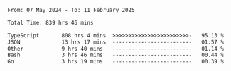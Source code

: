 
<!--START_SECTION:waka-->

```txt
From: 07 May 2024 - To: 11 February 2025

Total Time: 839 hrs 46 mins

TypeScript       808 hrs 4 mins  >>>>>>>>>>>>>>>>>>>>>>>>-   95.13 %
JSON             13 hrs 17 mins  -------------------------   01.57 %
Other            9 hrs 40 mins   -------------------------   01.14 %
Bash             3 hrs 46 mins   -------------------------   00.44 %
Go               3 hrs 19 mins   -------------------------   00.39 %
```

<!--END_SECTION:waka-->

<!--

### Hi there 👋
**Iam-cesar/Iam-cesar** is a ✨ _special_ ✨ repository because its `README.md` (this file) appears on your GitHub profile.

Here are some ideas to get you started:

- 🔭 I’m currently working on ...
- 🌱 I’m currently learning ...
- 👯 I’m looking to collaborate on ...
- 🤔 I’m looking for help with ...
- 💬 Ask me about ...
- 📫 How to reach me: ...
- 😄 Pronouns: ...
- ⚡ Fun fact: ...
-->
